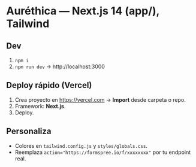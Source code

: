 # Auréthica — Next.js 14 (app/), Tailwind
## Dev
1. `npm i`
2. `npm run dev` → http://localhost:3000

## Deploy rápido (Vercel)
1. Crea proyecto en https://vercel.com → **Import** desde carpeta o repo.
2. Framework: **Next.js**.
3. Deploy.

## Personaliza
- Colores en `tailwind.config.js` y `styles/globals.css`.
- Reemplaza `action="https://formspree.io/f/xxxxxxxx"` por tu endpoint real.
